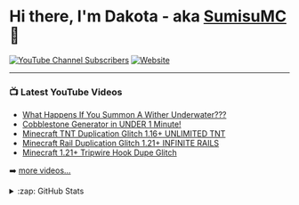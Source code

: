 # Hi there, I'm Dakota - aka [SumisuMC][youtube] 👋 

[![YouTube Channel Subscribers](https://img.shields.io/youtube/channel/subscribers/UCZ_lWTHNwPIAecB8nHLje9w?color=ff0000&logo=youtube&logoColor=ff0000&style=for-the-badge)][youtube]
[![Website](https://img.shields.io/website?label=forum.sumisu.xyz&style=for-the-badge&url=https://forum.sumisu.xyz)](https://forum.sumisu.xyz)

<!--
## I'm a Husband, Father, Developer, and Teacher!!

- 🔭 Check out my VS Code course: [Become A VS Code SuperHero!][course]!
- 🌱 I’m currently learning everything 🤣
- 👯 I’m looking to collaborate with other content creators
- 🥅 2022 Goals: Learn more about web3
- ⚡ Fun fact: I love to draw and play guitar / drums
- 😻 Check out the NFT collection I created: [CodeCats](https://opensea.io/collection/codecats?search[sortAscending]=true&search[sortBy]=PRICE&search[toggles][0]=BUY_NOW)

### Connect with me:

[![website](./img/globe-light.svg)](https://codestackr.com#gh-light-mode-only)
[![website](./img/globe-dark.svg)](https://codestackr.com#gh-dark-mode-only)
&nbsp;&nbsp;
[![website](./img/youtube-light.svg)](https://youtube.com/codestackr#gh-light-mode-only)
[![website](./img/youtube-dark.svg)](https://youtube.com/codestackr#gh-dark-mode-only)
&nbsp;&nbsp;
[![website](./img/twitter-light.svg)](https://twitter.com/codestackr#gh-light-mode-only)
[![website](./img/twitter-dark.svg)](https://twitter.com/codestackr#gh-dark-mode-only)
&nbsp;&nbsp;
[![website](./img/linkedin-light.svg)](https://linkedin.com/in/codeSTACKr#gh-light-mode-only)
[![website](./img/linkedin-dark.svg)](https://linkedin.com/in/codeSTACKr#gh-dark-mode-only)
&nbsp;&nbsp;
[![website](./img/instagram-light.svg)](https://instagram.com/codeSTACKr#gh-light-mode-only)
[![website](./img/instagram-dark.svg)](https://instagram.com/codeSTACKr#gh-dark-mode-only)


<br />
<br />

-->

---

### 📺 Latest YouTube Videos

<!-- YOUTUBE:START -->
- [What Happens If You Summon A Wither Underwater???](https://www.youtube.com/watch?v=vFRy474UInY)
- [Cobblestone Generator in UNDER 1 Minute!](https://www.youtube.com/watch?v=hhon8xm1EAo)
- [Minecraft TNT Duplication Glitch 1.16+ UNLIMITED TNT](https://www.youtube.com/watch?v=cAcy2KH1vZQ)
- [Minecraft Rail Duplication Glitch 1.21+ INFINITE RAILS](https://www.youtube.com/watch?v=mK76SCoB0D8)
- [Minecraft 1.21+ Tripwire Hook Dupe Glitch](https://www.youtube.com/watch?v=0cQr5f5vGwk)
<!-- YOUTUBE:END -->

➡️ [more videos...](https://www.youtube.com/channel/UCZ_lWTHNwPIAecB8nHLje9w)


<details>
  <summary>:zap: GitHub Stats</summary>
    <a href="https://mhm.wtf/forum">
        <img align="left" alt="Csmith1865's GitHub Stats" src="https://github-readme-stats.vercel.app/api?username=csmith1865&show_icons=true&hide_border=false&title_color=00ff00&icon_color=00ff00&border_color=00ff00&count_private=true" />
    </a>
</details>


[website]: https://store.sumisu.xyz
[youtube]: https://www.youtube.com/channel/UCZ_lWTHNwPIAecB8nHLje9w
